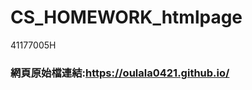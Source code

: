 # CS_HOMEWORK_htmlpage
41177005H
<h3>網頁原始檔連結:<a href="https://oulala0421.github.io/"target="_blank">https://oulala0421.github.io/</a></h3>
